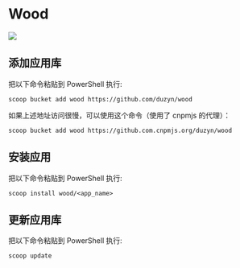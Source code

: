 # Wood

![](https://github.com/duzyn/wood/workflows/Excavator/badge.svg)

## 添加应用库

把以下命令粘贴到 PowerShell 执行:

    scoop bucket add wood https://github.com/duzyn/wood

如果上述地址访问很慢，可以使用这个命令（使用了 cnpmjs 的代理）：

    scoop bucket add wood https://github.com.cnpmjs.org/duzyn/wood

## 安装应用

把以下命令粘贴到 PowerShell 执行:

    scoop install wood/<app_name>

## 更新应用库

把以下命令粘贴到 PowerShell 执行:

    scoop update
